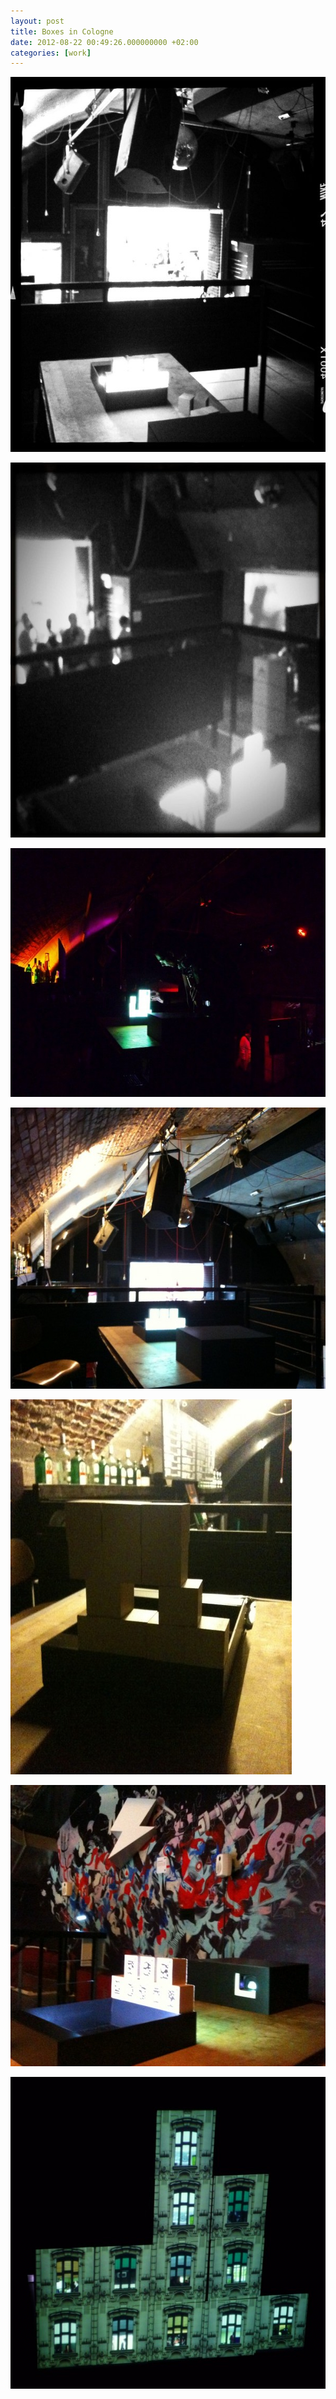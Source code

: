 ```yaml
---
layout: post
title: Boxes in Cologne
date: 2012-08-22 00:49:26.000000000 +02:00
categories: [work]
---
```

<p><img src="/assets/boxesCologne_06-600x600.jpg" alt="boxesCologne_06.JPG" width="600" height="600" class="alignnone size-medium wp-image-3039" /></p>
<p><img src="/assets/boxesCologne_05-600x600.jpg" alt="boxesCologne_05.JPG" width="600" height="600" class="alignnone size-medium wp-image-3038" /></p>
<p><img src="/assets/boxesCologne_04-600x398.jpg" alt="boxesCologne_04.JPG" width="600" height="398" class="alignnone size-medium wp-image-3037" /></p>
<p><img src="/assets/boxesCologne_03-600x450.jpg" alt="boxesCologne_03.JPG" width="600" height="450" class="alignnone size-medium wp-image-3036" /></p>
<p><img src="/assets/boxesCologne_01-450x600.jpg" alt="boxesCologne_01.jpg" width="450" height="600" class="alignnone size-medium wp-image-3035" /></p>
<p><img src="/assets/boxesCologne_02-600x450.jpg" alt="boxesCologne_02.JPG" width="600" height="450" class="alignnone size-medium wp-image-3034" /></p>
<p><img src="/assets/boxesCologneversion-600x499.jpg" alt="boxesCologneversion.jpg" width="600" height="499" class="alignnone size-medium wp-image-3033" /></p>
